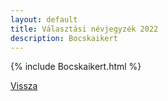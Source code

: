 ```yaml
---
layout: default
title: Választási névjegyzék 2022
description: Bocskaikert
---
```


{% include Bocskaikert.html %}

[Vissza](./)